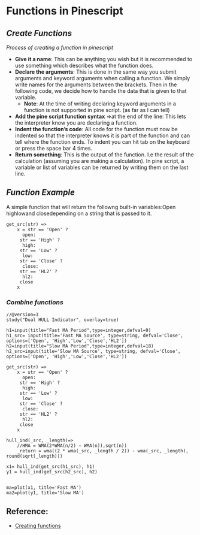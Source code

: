 # **Functions in Pinescript**

## ***Create Functions***

*Process of creating a function in pinescript*

- **Give it a name**: This can be anything you wish but it is recommended to use something which describes what the function does.
- **Declare the arguments**: This is done in the same way you submit arguments and keyword arguments when calling a function. We simply write names for the arguments between the brackets. Then in the following code, we decide how to handle the data that is given to that variable.
  - **Note**: At the time of writing declaring keyword arguments in a function is not supported in pine script. (as far as I can tell)
- **Add the pine script function syntax** =>at the end of the line: This lets the interpreter know you are declaring a function.
- **Indent the function’s code**: All code for the function must now be indented so that the interpreter knows it is part of the function and can tell where the function ends. To indent you can hit tab on the keyboard or press the space bar 4 times.
- **Return something**: This is the output of the function. I.e the result of the calculation (assuming you are making a calculation). In pine script, a variable or list of variables can be returned by writing them on the last line.


## ***Function Example***

A simple function that will return the followng built-in variables:Open highlowand closedepending on a string that is passed to it. 
```
get_src(str) =>
    x = str == 'Open' ?
      open:
     str == 'High' ? 
      high: 
     str == 'Low' ? 
      low: 
     str == 'Close' ? 
      close: 
     str == 'HL2' ? 
      hl2: 
     close
    x
```

### ***Combine functions***

```
//@version=3
study("Dual HULL Indicator", overlay=true)
 
h1=input(title="Fast MA Period",type=integer,defval=9)
h1_src= input(title='Fast MA Source', type=string, defval='Close', options=['Open', 'High','Low','Close','HL2'])
h2=input(title="Slow MA Period",type=integer,defval=18)
h2_src=input(title='Slow MA Source', type=string, defval='Close', options=['Open', 'High','Low','Close','HL2'])
 
get_src(str) =>
    x = str == 'Open' ?
      open:
     str == 'High' ? 
      high: 
     str == 'Low' ? 
      low: 
     str == 'Close' ? 
      close: 
     str == 'HL2' ? 
      hl2: 
     close
    x
 
hull_ind(_src, _length)=>
    //HMA = WMA(2*WMA(n/2) − WMA(n)),sqrt(n))
    _return = wma((2 * wma(_src, _length / 2)) - wma(_src, _length), round(sqrt(_length)))
 
x1= hull_ind(get_src(h1_src), h1)
y1 = hull_ind(get_src(h2_src), h2)
 
 
ma=plot(x1, title='Fast MA')
ma2=plot(y1, title='Slow MA')
```

## **Reference:**
- [Creating functions](https://backtest-rookies.com/2017/10/17/tradingview-creating-functions/)